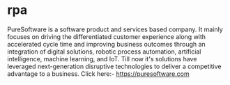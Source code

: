 # rpa
PureSoftware is a software product and services based company. It mainly focuses on driving the differentiated customer experience along with accelerated cycle time and improving business outcomes through an integration of digital solutions, robotic process automation, artificial intelligence, machine learning, and IoT. Till now it's solutions have leveraged next-generation disruptive technologies to deliver a competitive advantage to a business. Click here:- https://puresoftware.com
